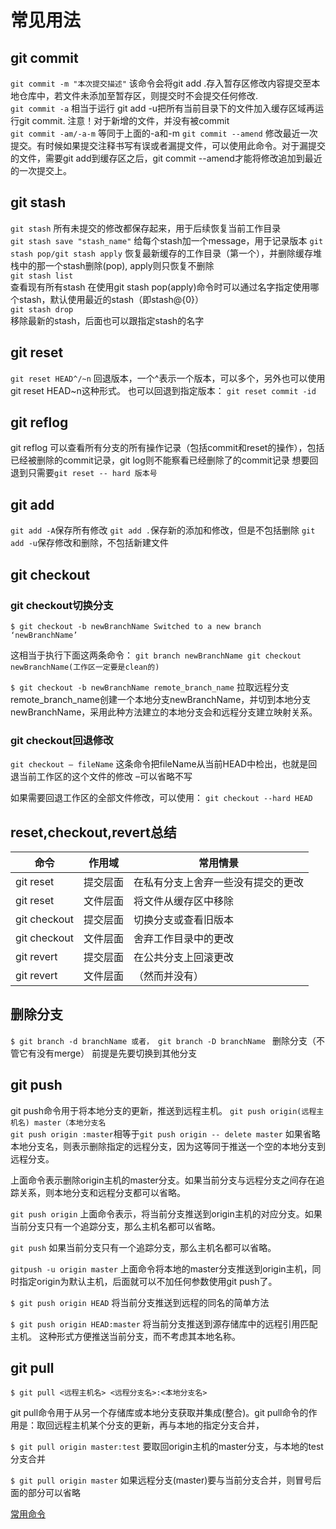 # 常见用法
## git commit
`git commit -m "本次提交描述"`
该命令会将git add .存入暂存区修改内容提交至本地仓库中，若文件未添加至暂存区，则提交时不会提交任何修改.  
`git commit -a`
相当于运行 git add -u把所有当前目录下的文件加入缓存区域再运行git commit.
注意！对于新增的文件，并没有被commit  
`git commit -am/-a-m`
等同于上面的-a和-m
`git commit --amend`
修改最近一次提交。有时候如果提交注释书写有误或者漏提文件，可以使用此命令。对于漏提交的文件，需要git add到缓存区之后，git commit --amend才能将修改追加到最近的一次提交上。  
## git stash
`git stash`
所有未提交的修改都保存起来，用于后续恢复当前工作目录  
`git stash save "stash_name"`
给每个stash加一个message，用于记录版本
`git stash pop/git stash apply`
恢复最新缓存的工作目录（第一个），并删除缓存堆栈中的那一个stash删除(pop), apply则只恢复不删除  
`git stash list`  
查看现有所有stash
在使用git stash pop(apply)命令时可以通过名字指定使用哪个stash，默认使用最近的stash（即stash@{0}）  
`git stash drop`  
移除最新的stash，后面也可以跟指定stash的名字  
## git reset
`git reset HEAD^/~n`
回退版本，一个^表示一个版本，可以多个，另外也可以使用 git reset HEAD~n这种形式。
也可以回退到指定版本：
`git reset commit -id`
## git reflog
git reflog 可以查看所有分支的所有操作记录（包括commit和reset的操作），包括已经被删除的commit记录，git log则不能察看已经删除了的commit记录
想要回退到只需要`git reset -- hard 版本号`
## git add
`git add -A`保存所有修改
`git add .`保存新的添加和修改，但是不包括删除
`git add -u`保存修改和删除，不包括新建文件
## git checkout
### git checkout切换分支
`$ git checkout -b newBranchName
Switched to a new branch ‘newBranchName’`

这相当于执行下面这两条命令：
`git branch newBranchName
git checkout newBranchName(工作区一定要是clean的)`

`$ git checkout -b newBranchName remote_branch_name`
拉取远程分支remote_branch_name创建一个本地分支newBranchName，并切到本地分支newBranchName，采用此种方法建立的本地分支会和远程分支建立映射关系。
### git checkout回退修改
`git checkout – fileName`
这条命令把fileName从当前HEAD中检出，也就是回退当前工作区的这个文件的修改
–可以省略不写

如果需要回退工作区的全部文件修改，可以使用：
`git checkout --hard HEAD`
## reset,checkout,revert总结
|命令 | 作用域 | 常用情景|
|---- | ---|---|
|git reset | 提交层面 | 在私有分支上舍弃一些没有提交的更改|
|git reset| 文件层面 | 将文件从缓存区中移除|
|git checkout| 提交层面| 切换分支或查看旧版本|
|git checkout| 文件层面| 舍弃工作目录中的更改|
|git revert| 提交层面| 在公共分支上回滚更改|
|git revert| 文件层面| （然而并没有）|
## 删除分支
`$ git branch -d branchName
或者， git branch -D branchName `
删除分支（不管它有没有merge）
前提是先要切换到其他分支
## git push
git push命令用于将本地分支的更新，推送到远程主机。
`git push origin(远程主机名) master（本地分支名`  
`git push origin :master`相等于`git push origin -- delete master`
如果省略本地分支名，则表示删除指定的远程分支，因为这等同于推送一个空的本地分支到远程分支。  

上面命令表示删除origin主机的master分支。如果当前分支与远程分支之间存在追踪关系，则本地分支和远程分支都可以省略。

`git push origin`
上面命令表示，将当前分支推送到origin主机的对应分支。如果当前分支只有一个追踪分支，那么主机名都可以省略。

`git push`
如果当前分支只有一个追踪分支，那么主机名都可以省略。

`gitpush -u origin master`
上面命令将本地的master分支推送到origin主机，同时指定origin为默认主机，后面就可以不加任何参数使用git push了。

`$ git push origin HEAD`
将当前分支推送到远程的同名的简单方法

`$ git push origin HEAD:master`
将当前分支推送到源存储库中的远程引用匹配主机。 这种形式方便推送当前分支，而不考虑其本地名称。
## git pull
`$ git pull <远程主机名> <远程分支名>:<本地分支名>`  

git pull命令用于从另一个存储库或本地分支获取并集成(整合)。git pull命令的作用是：取回远程主机某个分支的更新，再与本地的指定分支合并，  

`$ git pull origin master:test`
要取回origin主机的master分支，与本地的test分支合并

`$ git pull origin master`
如果远程分支(master)要与当前分支合并，则冒号后面的部分可以省略

[常用命令](https://blog.csdn.net/u012556150/article/details/50736896?utm_medium=distribute.pc_relevant.none-task-blog-BlogCommendFromMachineLearnPai2-1.compare&depth_1-utm_source=distribute.pc_relevant.none-task-blog-BlogCommendFromMachineLearnPai2-1.compare)
